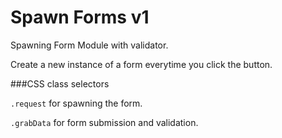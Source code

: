 Spawn Forms v1
==========

Spawning Form Module with validator.

Create a new instance of a form everytime you click the button.

###CSS class selectors

`.request` for spawning the form.

`.grabData` for form submission and validation.
